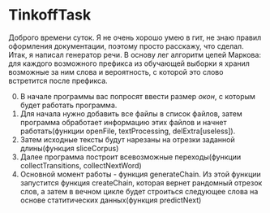 # TinkoffTask

Доброго времени суток. Я не очень хорошо умею в гит, не знаю правил оформления документации, поэтому просто расскажу, что сделал.
Итак, я написал генератор речи. В основу лег алгоритм цепей Маркова: для каждого возможного префикса из обучающей выборки я хранил возможные за ним слова и  вероятность, с которой это слово встретится после префикса.

0) В начале программы вас попросят ввести размер *окон*, с которым будет работать программа.
1) Для начала нужно добавить все файлы в список файлов, затем программа обработает информацию этих файлов и начнет работать(функции openFile, textProcessing, delExtra[useless]).
2) Затем исходные тексты будут нарезаны на отрезки заданной длины(функция sliceCorpus)
3) Далее программа построит всевозможные переходы(функции collectTransitions, collectNextWord)
4) Основной момент работы - функция generateChain. Из этой функции запустится функция createChain, которая вернет рандомный отрезок слов, а затем в вечном цикле будет строиться следующее слова на основе статитических данных(функция predictNext)
